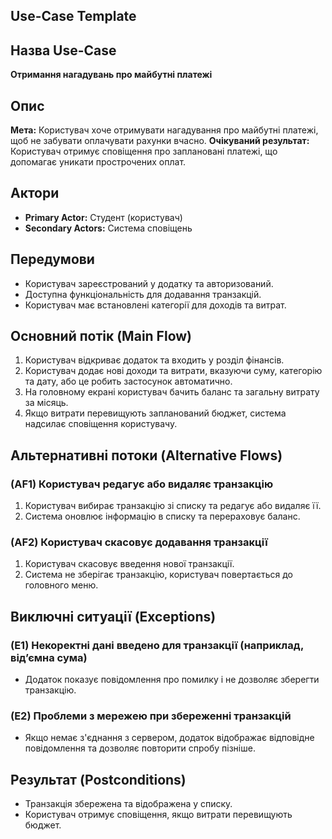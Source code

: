 ## Use-Case Template

## Назва Use-Case
**Отримання нагадувань про майбутні платежі**

## Опис
**Мета:** Користувач хоче отримувати нагадування про майбутні платежі, щоб не забувати оплачувати рахунки вчасно.
**Очікуваний результат:** Користувач отримує сповіщення про заплановані платежі, що допомагає уникати прострочених оплат.

## Актори
- **Primary Actor:** Студент (користувач)
- **Secondary Actors:** Система сповіщень

## Передумови
- Користувач зареєстрований у додатку та авторизований.
- Доступна функціональність для додавання транзакцій.
- Користувач має встановлені категорії для доходів та витрат.

## Основний потік (Main Flow)
1. Користувач відкриває додаток та входить у розділ фінансів.
2. Користувач додає нові доходи та витрати, вказуючи суму, категорію та дату, або це робить застосунок автоматично.
3. На головному екрані користувач бачить баланс та загальну витрату за місяць.
4. Якщо витрати перевищують запланований бюджет, система надсилає сповіщення користувачу.

## Альтернативні потоки (Alternative Flows)
### (AF1) Користувач редагує або видаляє транзакцію
1. Користувач вибирає транзакцію зі списку та редагує або видаляє її.
2. Система оновлює інформацію в списку та перераховує баланс.

### (AF2) Користувач скасовує додавання транзакції
1. Користувач скасовує введення нової транзакції.
2. Система не зберігає транзакцію, користувач повертається до головного меню.

## Виключні ситуації (Exceptions)
### (E1) Некоректні дані введено для транзакції (наприклад, від’ємна сума)
- Додаток показує повідомлення про помилку і не дозволяє зберегти транзакцію.

### (E2) Проблеми з мережею при збереженні транзакцій
- Якщо немає з'єднання з сервером, додаток відображає відповідне повідомлення та дозволяє повторити спробу пізніше.

## Результат (Postconditions)
- Транзакція збережена та відображена у списку.
- Користувач отримує сповіщення, якщо витрати перевищують бюджет.
